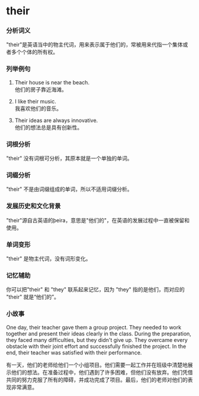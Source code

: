 # their

### 分析词义

  

"their"是英语当中的物主代词，用来表示属于他们的，常被用来代指一个集体或者多个个体的所有权。

  

### 列举例句

  

1.  Their house is near the beach.  
    他们的房子靠近海滩。
    
      
    
2.  I like their music.  
    我喜欢他们的音乐。
    
      
    
3.  Their ideas are always innovative.  
    他们的想法总是具有创新性。
    
      
    

  

### 词根分析

  

"their" 没有词根可分析，其原本就是一个单独的单词。

  

### 词缀分析

  

"their" 不是由词缀组成的单词，所以不适用词缀分析。

  

### 发展历史和文化背景

  

"their"源自古英语的þeira，意思是"他们的"，在英语的发展过程中一直被保留和使用。

  

### 单词变形

  

"their" 是物主代词，没有词形变化。

  

### 记忆辅助

  

你可以把"their" 和 "they" 联系起来记忆，因为 "they" 指的是他们，而对应的 "their" 就是“他们的”。

  

### 小故事

  

One day, their teacher gave them a group project. They needed to work together and present their ideas clearly in the class. During the preparation, they faced many difficulties, but they didn't give up. They overcame every obstacle with their joint effort and successfully finished the project. In the end, their teacher was satisfied with their performance.

  

有一天，他们的老师给他们一个小组项目。他们需要一起工作并在班级中清楚地展示他们的想法。在准备过程中，他们遇到了许多困难，但他们没有放弃。他们凭借共同的努力克服了所有的障碍，并成功完成了项目。最后，他们的老师对他们的表现非常满意。
